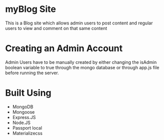 # myBlog Site

This is a Blog site which allows admin users to post content and regular users to view and comment on that same content 

# Creating an Admin Account

Admin Users have to be manually created by either changing the isAdmin boolean variable to true through the mongo database
or through app.js file before running the server.

# Built Using

* MongoDB
* Mongoose
* Express.JS
* Node.JS
* Passport local
* Materializecss 

